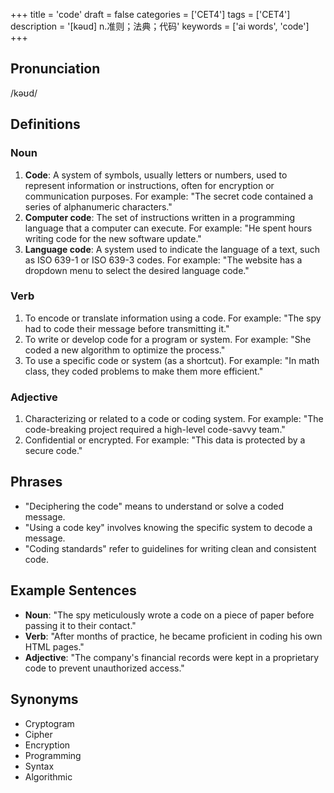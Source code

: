 +++
title = 'code'
draft = false
categories = ['CET4']
tags = ['CET4']
description = '[kəud] n.准则；法典；代码'
keywords = ['ai words', 'code']
+++

## Pronunciation
/kəʊd/

## Definitions
### Noun
1. **Code**: A system of symbols, usually letters or numbers, used to represent information or instructions, often for encryption or communication purposes. For example: "The secret code contained a series of alphanumeric characters."
2. **Computer code**: The set of instructions written in a programming language that a computer can execute. For example: "He spent hours writing code for the new software update."
3. **Language code**: A system used to indicate the language of a text, such as ISO 639-1 or ISO 639-3 codes. For example: "The website has a dropdown menu to select the desired language code."

### Verb
1. To encode or translate information using a code. For example: "The spy had to code their message before transmitting it."
2. To write or develop code for a program or system. For example: "She coded a new algorithm to optimize the process."
3. To use a specific code or system (as a shortcut). For example: "In math class, they coded problems to make them more efficient."

### Adjective
1. Characterizing or related to a code or coding system. For example: "The code-breaking project required a high-level code-savvy team."
2. Confidential or encrypted. For example: "This data is protected by a secure code."

## Phrases
- "Deciphering the code" means to understand or solve a coded message.
- "Using a code key" involves knowing the specific system to decode a message.
- "Coding standards" refer to guidelines for writing clean and consistent code.

## Example Sentences
- **Noun**: "The spy meticulously wrote a code on a piece of paper before passing it to their contact."
- **Verb**: "After months of practice, he became proficient in coding his own HTML pages."
- **Adjective**: "The company's financial records were kept in a proprietary code to prevent unauthorized access."

## Synonyms
- Cryptogram
- Cipher
- Encryption
- Programming
- Syntax
- Algorithmic

